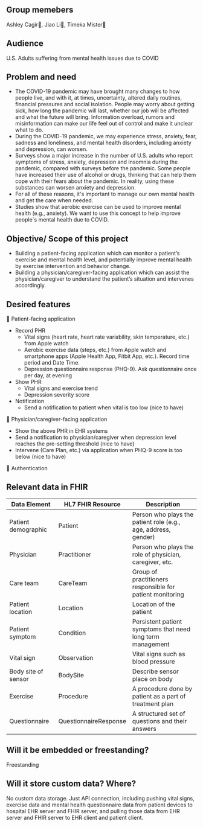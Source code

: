 ## Group memebers
Ashley Cagir:blossom:, Jiao Li:cherry_blossom:, Timeka Mister:palm_tree:

## Audience
U.S. Adults suffering from mental health issues due to COVID

## Problem and need
* The COVID-19 pandemic may have brought many changes to how people live, and with it, at times, uncertainty, altered daily routines, financial pressures and social isolation. People may worry about getting sick, how long the pandemic will last, whether our job will be affected and what the future will bring. Information overload, rumors and misinformation can make our life feel out of control and make it unclear what to do.
* During the COVID-19 pandemic, we may experience stress, anxiety, fear, sadness and loneliness, and mental health disorders, including anxiety and depression, can worsen.
* Surveys show a major increase in the number of U.S. adults who report symptoms of stress, anxiety, depression and insomnia during the pandemic, compared with surveys before the pandemic. Some people have increased their use of alcohol or drugs, thinking that can help them cope with their fears about the pandemic. In reality, using these substances can worsen anxiety and depression.
* For all of these reasons, it's important to manage our own mental health and get the care when needed.
* Studies show that aerobic exercise can be used to improve mental health (e.g., anxiety). We want to use this concept to help improve people`s mental health due to COVID.

## Objective/ Scope of this project
* Building a patient-facing application which can monitor a patient’s exercise and mental health level, and potentially improve mental health by exercise intervention and behavior change. 
* Building a physician/caregiver-facing application which can assist the physician/caregiver to understand the patient’s situation and intervenes accordingly.

## Desired features
:iphone: Patient-facing application
* Record PHR
  * Vital signs (heart rate, heart rate variability, skin temperature, etc.) from Apple watch
  * Aerobic exercise data (steps, etc.) from Apple watch and smartphone apps (Apple Health App, Fitbit App, etc.). Record time period and Date Time.
  * Depression questionnaire response (PHQ-9). Ask questionnaire once per day, at evening
* Show PHR
  * Vital signs and exercise trend
  * Depression severity score
* Notification
  * Send a notification to patient when vital is too low (nice to have)

:hospital: Physician/caregiver-facing application
* Show the above PHR in EHR systems
* Send a notification to physician/caregiver when depression level reaches the pre-setting threshold (nice to have)
* Intervene (Care Plan, etc.) via application when PHQ-9 score is too below (nice to have)

:closed_lock_with_key: Authentication

## Relevant data in FHIR
| Data Element | HL7 FHIR Resource | Description |
| --- | --- | --- |
| Patient demographic | Patient | Person who plays the patient role (e.g., age, address, gender) |
| Physician | Practitioner | Person who plays the role of physician, caregiver, etc. |
| Care team | CareTeam | Group of practitioners responsible for patient monitoring |
| Patient location | Location | Location of the patient |
| Patient symptom | Condition | Persistent patient symptoms that need long term management |
| Vital sign | Observation | Vital signs such as blood pressure |
| Body site of sensor | BodySite | Describe sensor place on body |
| Exercise | Procedure | A procedure done by patient as a part of treatment plan |
| Questionnaire | QuestionnaireResponse | A structured set of questions and their answers |

## Will it be embedded or freestanding?
Freestanding

## Will it store custom data? Where?
No custom data storage. Just API connection, including pushing vital signs, exercise data and mental health questionnaire data from patient devices to hospital EHR server and FHIR server, and pulling those data from EHR server and FHIR server to EHR client and patient client.
